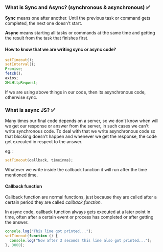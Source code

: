 ### What is Sync and Async? (synchronous & asynchronous) ✅

**Sync** means one after another. Until the previous task or command gets completed, the next one doesn't start.

**Async** means starting all tasks or commands at the same time and getting the result from the task that finishes first.

#### How to know that we are writing sync or async code?

```javascript
setTimeout();
setInterval();
Promise;
fetch();
axios;
XMLHttpRequest;
```

If we are using above things in our code, then its asynchronous code, otherwise sync.

### What is async JS? ✅

Many times our final code depends on a server, so we don't know when will we get our response or answer from the server, in such cases we can't write synchronous code. To deal with that we write asynchronous code so that blocking doesn't happen and whenever we get the response, the code get executed in respect to the answer.

eg.:

```javascript
setTimeout(callback, timeinms);
```

Whatever we write inside the callback function it will run after the time mentioned time.

#### Callback function

Callback function are normal functions, just because they are called after a certain period they are called _callback function_.

In async code, callback function always gets executed at a later point in time, often after a certain event or process has completed or after getting the answer.

```javascript
console.log("This line got printed...");
setTimeout(function () {
  console.log("Now after 3 seconds this line also got printed...");
}, 3000);
```


